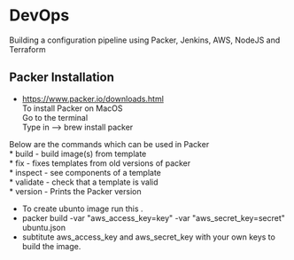 # DevOps
Building a configuration pipeline using Packer, Jenkins, AWS, NodeJS and Terraform

Packer Installation
----
*   https://www.packer.io/downloads.html    
To install Packer on MacOS   
Go to the terminal   
Type in --> brew install packer 

Below are the commands which can be used in Packer       
    * build     -    build image(s) from template       
    * fix       -    fixes templates from old versions of packer    
    * inspect   -    see components of a template       
    * validate  -    check that a template is valid       
    * version   -    Prints the Packer version          
*   To create ubunto image run this .     
*   packer build -var "aws_access_key=key" -var "aws_secret_key=secret" ubuntu.json    
*   subtitute aws_access_key and aws_secret_key with your own keys to build the image.
